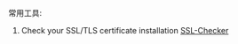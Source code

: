 常用工具:

1. Check your SSL/TLS certificate installation
[SSL-Checker](https://cryptoreport.websecurity.symantec.com/checker/)
